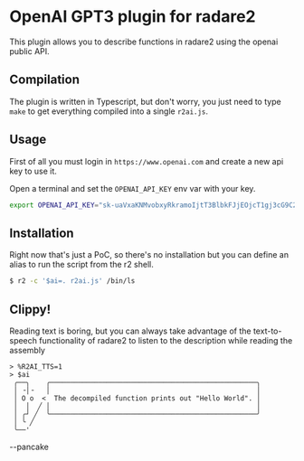 # OpenAI GPT3 plugin for radare2

This plugin allows you to describe functions in radare2 using
the openai public API.

## Compilation

The plugin is written in Typescript, but don't worry, you just need
to type `make` to get everything compiled into a single `r2ai.js`.

## Usage

First of all you must login in `https://www.openai.com` and create
a new api key to use it.

Open a terminal and set the `OPENAI_API_KEY` env var with your key.

```sh
export OPENAI_API_KEY="sk-uaVxaKNMvobxyRkramoIjtT3BlbkFJjEOjcT1gj3cG9C2CcQ5"
```

## Installation

Right now that's just a PoC, so there's no installation but you can define
an alias to run the script from the r2 shell.

```sh
$ r2 -c '$ai=. r2ai.js' /bin/ls
```

## Clippy!

Reading text is boring, but you can always take advantage of the text-to-speech
functionality of radare2 to listen to the description while reading the assembly

```
> %R2AI_TTS=1
> $ai
 ╭──╮    ╭───────────────────────────────────────────────────╮
 │ ╶│╶   │                                                   │
 │ O o  <  The decompiled function prints out "Hello World". │
 │  │  ╱ │                                                   │
 │ ╭┘ ╱  ╰───────────────────────────────────────────────────╯
 │ ╰ ╱
 ╰──'
```

--pancake
